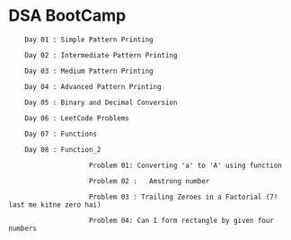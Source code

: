 #      DSA BootCamp



        Day 01 : Simple Pattern Printing

        Day 02 : Intermediate Pattern Printing

        Day 03 : Medium Pattern Printing

        Day 04 : Advanced Pattern Printing

        Day 05 : Binary and Decimal Conversion

        Day 06 : LeetCode Problems

        Day 07 : Functions

        Day 08 : Function_2

                        Problem 01: Converting 'a' to 'A' using function

                        Problem 02 :   Amstrong number 

                        Problem 03 : Trailing Zeroes in a Factorial (7! last me kitne zero hai)

                        Problem 04: Can I form rectangle by given four numbers


